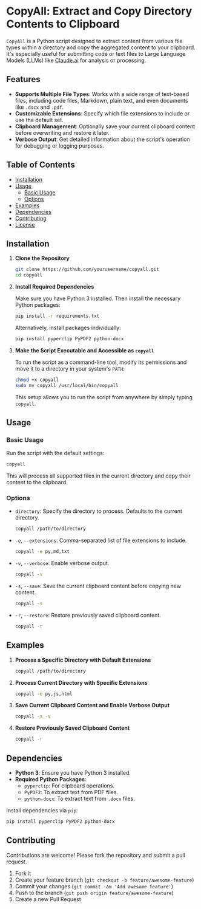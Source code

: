 
# CopyAll: Extract and Copy Directory Contents to Clipboard

`CopyAll` is a Python script designed to extract content from various file types within a directory and copy the aggregated content to your clipboard. It's especially useful for submitting code or text files to Large Language Models (LLMs) like [Claude.ai](https://claude.ai) for analysis or processing.

## Features

- **Supports Multiple File Types**: Works with a wide range of text-based files, including code files, Markdown, plain text, and even documents like `.docx` and `.pdf`.
- **Customizable Extensions**: Specify which file extensions to include or use the default set.
- **Clipboard Management**: Optionally save your current clipboard content before overwriting and restore it later.
- **Verbose Output**: Get detailed information about the script's operation for debugging or logging purposes.

## Table of Contents

- [Installation](#installation)
- [Usage](#usage)
  - [Basic Usage](#basic-usage)
  - [Options](#options)
- [Examples](#examples)
- [Dependencies](#dependencies)
- [Contributing](#contributing)
- [License](#license)

## Installation

1. **Clone the Repository**

   ```bash
   git clone https://github.com/yourusername/copyall.git
   cd copyall
   ```

2. **Install Required Dependencies**

   Make sure you have Python 3 installed. Then install the necessary Python packages:

   ```bash
   pip install -r requirements.txt
   ```

   Alternatively, install packages individually:

   ```bash
   pip install pyperclip PyPDF2 python-docx
   ```

3. **Make the Script Executable and Accessible as `copyall`**

   To run the script as a command-line tool, modify its permissions and move it to a directory in your system's `PATH`:

   ```bash
   chmod +x copyall
   sudo mv copyall /usr/local/bin/copyall
   ```

   This setup allows you to run the script from anywhere by simply typing `copyall`.

## Usage

### Basic Usage

Run the script with the default settings:

```bash
copyall
```

This will process all supported files in the current directory and copy their content to the clipboard.

### Options

- `directory`: Specify the directory to process. Defaults to the current directory.

  ```bash
  copyall /path/to/directory
  ```

- `-e`, `--extensions`: Comma-separated list of file extensions to include.

  ```bash
  copyall -e py,md,txt
  ```

- `-v`, `--verbose`: Enable verbose output.

  ```bash
  copyall -v
  ```

- `-s`, `--save`: Save the current clipboard content before copying new content.

  ```bash
  copyall -s
  ```

- `-r`, `--restore`: Restore previously saved clipboard content.

  ```bash
  copyall -r
  ```

## Examples

1. **Process a Specific Directory with Default Extensions**

   ```bash
   copyall /path/to/directory
   ```

2. **Process Current Directory with Specific Extensions**

   ```bash
   copyall -e py,js,html
   ```

3. **Save Current Clipboard Content and Enable Verbose Output**

   ```bash
   copyall -s -v
   ```

4. **Restore Previously Saved Clipboard Content**

   ```bash
   copyall -r
   ```

## Dependencies

- **Python 3**: Ensure you have Python 3 installed.
- **Required Python Packages**:
  - `pyperclip`: For clipboard operations.
  - `PyPDF2`: To extract text from PDF files.
  - `python-docx`: To extract text from `.docx` files.

Install dependencies via `pip`:

```bash
pip install pyperclip PyPDF2 python-docx
```

## Contributing

Contributions are welcome! Please fork the repository and submit a pull request.

1. Fork it
2. Create your feature branch (`git checkout -b feature/awesome-feature`)
3. Commit your changes (`git commit -am 'Add awesome feature'`)
4. Push to the branch (`git push origin feature/awesome-feature`)
5. Create a new Pull Request
